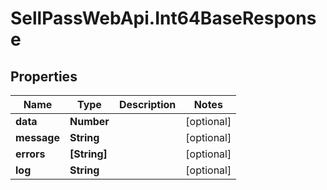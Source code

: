 # SellPassWebApi.Int64BaseResponse

## Properties

Name | Type | Description | Notes
------------ | ------------- | ------------- | -------------
**data** | **Number** |  | [optional] 
**message** | **String** |  | [optional] 
**errors** | **[String]** |  | [optional] 
**log** | **String** |  | [optional] 


